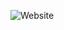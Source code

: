 ![Website](https://img.shields.io/website?url=https%3A%2F%2Fwww.caleb-greene.com%2F&style=for-the-badge)
